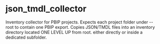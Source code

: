 # json_tmdl_collector
Inventory collector for PBIP projects. Expects each project folder under --root to contain one PBIP export. Copies JSON/TMDL files into an inventory directory located ONE LEVEL UP from root. either directly or inside a dedicated subfolder.
